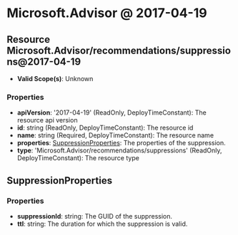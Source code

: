 # Microsoft.Advisor @ 2017-04-19

## Resource Microsoft.Advisor/recommendations/suppressions@2017-04-19
* **Valid Scope(s)**: Unknown
### Properties
* **apiVersion**: '2017-04-19' (ReadOnly, DeployTimeConstant): The resource api version
* **id**: string (ReadOnly, DeployTimeConstant): The resource id
* **name**: string (Required, DeployTimeConstant): The resource name
* **properties**: [SuppressionProperties](#suppressionproperties): The properties of the suppression.
* **type**: 'Microsoft.Advisor/recommendations/suppressions' (ReadOnly, DeployTimeConstant): The resource type

## SuppressionProperties
### Properties
* **suppressionId**: string: The GUID of the suppression.
* **ttl**: string: The duration for which the suppression is valid.

